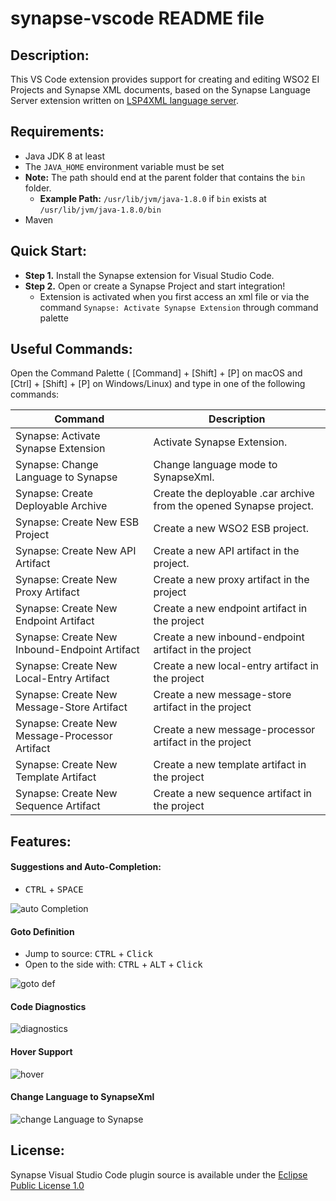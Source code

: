 # synapse-vscode README file

## Description:
This VS Code extension provides support for creating and editing WSO2 EI Projects and Synapse XML documents, based on the Synapse Language Server extension written on [LSP4XML language server](https://github.com/angelozerr/lsp4xml). 

## Requirements:
- Java JDK 8 at least
- The `JAVA_HOME` environment variable must be set
- **Note:** The path should end at the parent folder that contains the `bin `folder.
    - **Example Path:** `/usr/lib/jvm/java-1.8.0` if `bin` exists at `/usr/lib/jvm/java-1.8.0/bin`
- Maven

## Quick Start:
- **Step 1.** Install the Synapse extension for Visual Studio Code.
- **Step 2.** Open or create a Synapse Project and start integration!
    - Extension is activated when you first access an xml file or via the command `Synapse: Activate Synapse Extension` through command palette


## Useful Commands:
Open the Command Palette ( [Command] + [Shift] + [P] on macOS and [Ctrl] + [Shift] + [P] on Windows/Linux) and type in one of the following commands:

| Command  | Description |
| ------------- | ------------- | 
| Synapse: Activate Synapse Extension  |  Activate Synapse Extension.| 
| Synapse: Change Language to Synapse  | Change language mode to SynapseXml. | 
| Synapse: Create Deployable Archive  | Create the deployable .car archive from the opened Synapse project.  | 
| Synapse: Create New ESB Project  | Create a new WSO2 ESB project.  | 
| Synapse: Create New API Artifact  | Create a new API artifact in the project.  | 
| Synapse: Create New Proxy Artifact | Create a new proxy artifact in the project  | 
| Synapse: Create New Endpoint Artifact | Create a new endpoint artifact in the project  | 
| Synapse: Create New Inbound-Endpoint Artifact | Create a new inbound-endpoint artifact in the project  | 
| Synapse: Create New Local-Entry Artifact | Create a new local-entry artifact in the project  | 
| Synapse: Create New Message-Store Artifact | Create a new message-store artifact in the project  | 
| Synapse: Create New Message-Processor Artifact | Create a new message-processor artifact in the project  | 
| Synapse: Create New Template Artifact | Create a new template artifact in the project  | 
| Synapse: Create New Sequence Artifact | Create a new sequence artifact in the project  | 


## Features:

#### Suggestions and Auto-Completion: 
* <kbd>CTRL</kbd> + <kbd>SPACE</kbd>

![auto Completion](https://raw.githubusercontent.com/sajinieKavindya/vscode-synapse/master/vscode-plugin/docs/autoCompletionSnippets.gif)

#### Goto Definition 
* Jump to source: <kbd>CTRL</kbd> + <kbd>Click</kbd>    
* Open to the side with: <kbd>CTRL</kbd> + <kbd>ALT</kbd> + <kbd>Click</kbd>

![goto def](https://raw.githubusercontent.com/sajinieKavindya/vscode-synapse/master/vscode-plugin/docs/gotoDefinition.gif)

#### Code Diagnostics
![diagnostics](https://raw.githubusercontent.com/sajinieKavindya/vscode-synapse/master/vscode-plugin/docs/diagnostic.gif)

#### Hover Support
![hover](https://raw.githubusercontent.com/sajinieKavindya/vscode-synapse/master/vscode-plugin/docs/hover1.gif)

<!-- #### Automatic Node Intentation
![indentation]()

#### Code Formatting
![formatting]() -->

#### Change Language to SynapseXml
![change Language to Synapse](https://raw.githubusercontent.com/sajinieKavindya/vscode-synapse/master/vscode-plugin/docs/changeLang.gif)

## License:

Synapse Visual Studio Code plugin source is available under the [Eclipse Public License 1.0](https://github.com/redhat-developer/vscode-xml/blob/master/LICENSE)

